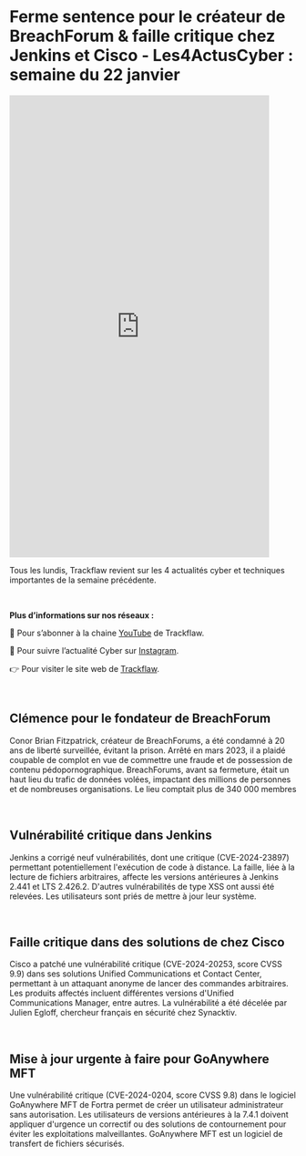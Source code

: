 # Ferme sentence pour le créateur de BreachForum & faille critique chez Jenkins et Cisco - Les4ActusCyber : semaine du 22 janvier

    
<div class="flex-container">
   <div class="flex-items">
   <iframe width="456" height="811" src="https://www.youtube.com/embed/xMBo8j9z6VY" title="#Les4ActusCyber - Semaine du 22 janvier" frameborder="0" allow="accelerometer; autoplay; clipboard-write; encrypted-media; gyroscope; picture-in-picture; web-share" allowfullscreen></iframe>
   </div>

   <div class="flex-items">
      <p>Tous les lundis, Trackflaw revient sur les 4 actualités cyber et techniques importantes de la semaine précédente.</p>
      <br>
      <p><strong>Plus d’informations sur nos réseaux :</strong></p>
      <p>🔴 Pour s’abonner à la chaine <a href="https://www.youtube.com/@trackflaw" target="_blank" rel="noopener noreffer ">YouTube</a> de Trackflaw.</p>
      <p>📸 Pour suivre l’actualité Cyber sur <a href="https://www.instagram.com/trackflaw/" target="_blank" rel="noopener noreffer ">Instagram</a>.</p>
      <p>👉 Pour visiter le site web de <a href="https://trackflaw.com" target="_blank" rel="noopener noreffer ">Trackflaw</a>.</p>
   </div>
</div>

    
<br>

## Clémence pour le fondateur de BreachForum

Conor Brian Fitzpatrick, créateur de BreachForums, a été condamné à 20 ans de liberté surveillée, évitant la prison. Arrêté en mars 2023, il a plaidé coupable de complot en vue de commettre une fraude et de possession de contenu pédopornographique.
BreachForums, avant sa fermeture, était un haut lieu du trafic de données volées, impactant des millions de personnes et de nombreuses organisations. Le lieu comptait plus de 340 000 membres


<br>

## Vulnérabilité critique dans Jenkins

Jenkins a corrigé neuf vulnérabilités, dont une critique (CVE-2024-23897) permettant potentiellement l'exécution de code à distance. La faille, liée à la lecture de fichiers arbitraires, affecte les versions antérieures à Jenkins 2.441 et LTS 2.426.2. 
D'autres vulnérabilités de type XSS ont aussi été relevées. Les utilisateurs sont priés de mettre à jour leur système.


<br>

## Faille critique dans des solutions de chez Cisco

Cisco a patché une vulnérabilité critique (CVE-2024-20253, score CVSS 9.9) dans ses solutions Unified Communications et Contact Center, permettant à un attaquant anonyme de lancer des commandes arbitraires. Les produits affectés incluent différentes versions d'Unified Communications Manager, entre autres.
La vulnérabilité a été décelée par Julien Egloff, chercheur français en sécurité chez Synacktiv.


<br>

## Mise à jour urgente à faire pour GoAnywhere MFT

Une vulnérabilité critique (CVE-2024-0204, score CVSS 9.8) dans le logiciel GoAnywhere MFT de Fortra permet de créer un utilisateur administrateur sans autorisation. Les utilisateurs de versions antérieures à la 7.4.1 doivent appliquer d'urgence un correctif ou des solutions de contournement pour éviter les exploitations malveillantes.
GoAnywhere MFT est un logiciel de transfert de fichiers sécurisés.


